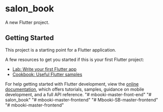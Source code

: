 # salon_book

A new Flutter project.

## Getting Started

This project is a starting point for a Flutter application.

A few resources to get you started if this is your first Flutter project:

- [Lab: Write your first Flutter app](https://docs.flutter.dev/get-started/codelab)
- [Cookbook: Useful Flutter samples](https://docs.flutter.dev/cookbook)

For help getting started with Flutter development, view the
[online documentation](https://docs.flutter.dev/), which offers tutorials,
samples, guidance on mobile development, and a full API reference.
"# mbooki-master-front-end" 
"# salon_book" 
"# mbooki-master-frontend" 
"# Mbooki-SB-master-frontend" 
"# mbooki-master-frontend" 
